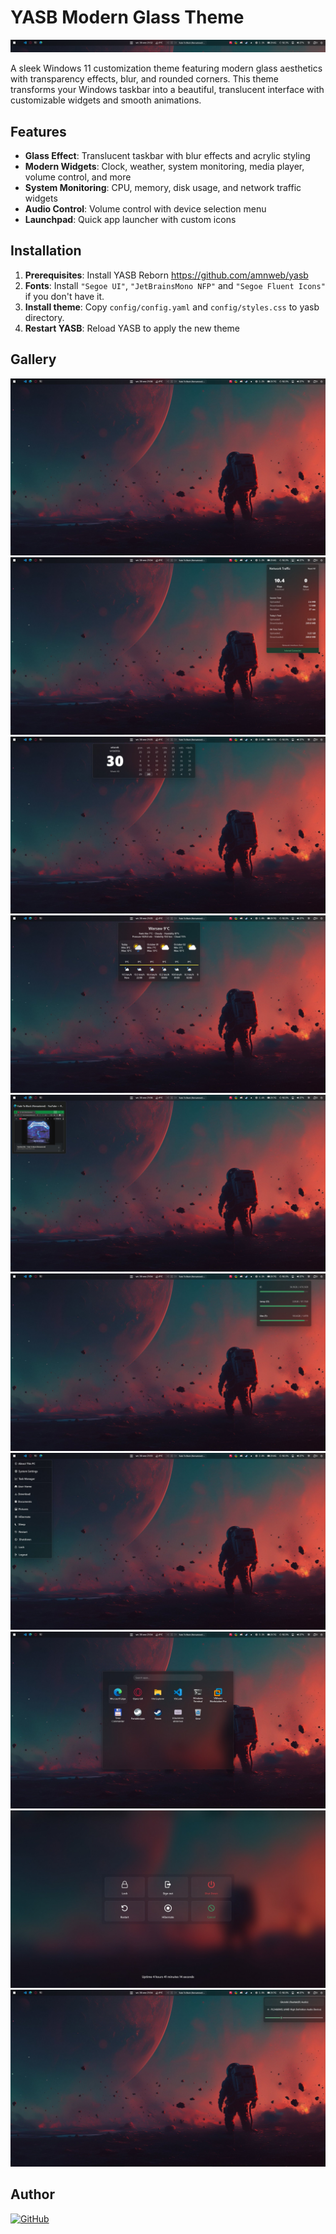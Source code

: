 # YASB Modern Glass Theme

![Theme Overview](./gallery/preview.png)

A sleek Windows 11 customization theme featuring modern glass aesthetics with transparency effects, blur, and rounded corners. This theme transforms your Windows taskbar into a beautiful, translucent interface with customizable widgets and smooth animations.

## Features

- **Glass Effect**: Translucent taskbar with blur effects and acrylic styling
- **Modern Widgets**: Clock, weather, system monitoring, media player, volume control, and more
- **System Monitoring**: CPU, memory, disk usage, and network traffic widgets
- **Audio Control**: Volume control with device selection menu
- **Launchpad**: Quick app launcher with custom icons

## Installation

1. **Prerequisites**: Install YASB Reborn https://github.com/amnweb/yasb
2. **Fonts**: Install `"Segoe UI"`, `"JetBrainsMono NFP"` and `"Segoe Fluent Icons"` if you don't have it.
2. **Install theme**: Copy `config/config.yaml` and `config/styles.css` to yasb directory.
5. **Restart YASB**: Reload YASB to apply the new theme

## Gallery


![Preview 1](./gallery/preview-01.jpg)
![Preview 2](./gallery/preview-02.jpg)
![Preview 3](./gallery/preview-03.jpg)
![Preview 4](./gallery/preview-04.jpg)
![Preview 5](./gallery/preview-05.jpg)
![Preview 6](./gallery/preview-06.jpg)
![Preview 7](./gallery/preview-07.jpg)
![Preview 8](./gallery/preview-08.jpg)
![Preview 9](./gallery/preview-09.jpg)
![Preview 10](./gallery/preview-10.jpg)

## Author
[![GitHub](https://img.shields.io/badge/GitHub-airfortech-181717?logo=github&style=flat-square)](https://github.com/airfortech)